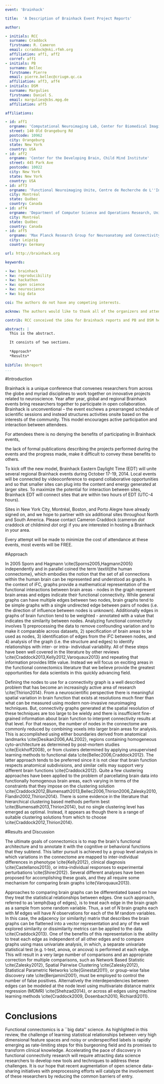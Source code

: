 ```yaml
---
event: 'Brainhack'

title:  'A Description of Brainhack Event Project Reports'

author:

- initials: RCC
  surname: Craddock
  firstname: R. Cameron
  email: ccraddock@nki.rfmh.org
  affiliation: aff1, aff2
  corref: aff1
- initials: PB
  surname: Bellec
  firstname: Pierre
  email: pierre.bellec@criugm.qc.ca
  affiliation: aff3, aff4
- initials: DSM
  surname: Margulies
  firstname: Daniel S.
  email: margulies@cbs.mpg.de
  affiliation: aff5

affiliations: 

- id: aff1
  orgname: 'Computational Neuroimaging Lab, Center for Biomedical Imaging and Neuromodulation, Nathan Kline Institute for Psychiatric Research'
  street: 140 Old Orangeburg Rd
  postcode: 10962
  city: Orangeburg
  state: New York
  country: USA
- id: aff2
  orgname: 'Center for the Developing Brain, Child Mind Institute'
  street: 445 Park Ave
  postcode: 10022
  city: New York
  state: New York
  country: USA
- id: aff3
  orgname: 'Functional Neuroimaging Unite, Centre de Recherche de L''Institute Universitaire de Gérieatrie de Montréal'
  city: Montréal
  state: Québec
  country: Canada
- id: aff4
  orgname: 'Department of Computer Science and Operations Research, University of Montréal'
  city: Montréal
  state: Québec
  country: Canada
- id: aff5
  orgname: 'Max Planck Research Group for Neuroanatomy and Connectivity, Max Planck Institute for Human Cognitive and Brain Sciences'
  city: Leipzig
  country: Germany

url: http://brainhack.org

keywords: 

- kw: brainhack
- kw: reproducibility
- kw: hackathon
- kw: open science
- kw: neuroscience
- kw: big data

coi: The authors do not have any competing interests.

acknow: The authors would like to thank all of the organizers and attendess of past and future Brainhack events. Your willingness for open collaboration has been and will continue to be a force for positive change in the neuroscience community.

contrib: RCC conceived the idea for Brainhack reports and PB and DSM helped flush out the procedures for making them work. RCC, PB, and DSM wrote the paper.

abstract: |
  This is the abstract.

  It consists of two sections.
  
  *Approach*
  *Results*
  
bibfile: bhreport
...
```


#Introduction

Brainhack is a unique conference that convenes researchers from across the globe and myriad disciplines to work together on innovative projects related to neuroscience. Year after year, global and regional Brainhack events bring researchers together to participate in open collaboration. Brainhack is unconventional – the event eschews a prearranged schedule of scientific sessions and instead structures activities onsite based on the interests of the community. This model encourages active participation and interaction between attendees.

For attendees there is no denying the benefits of participating in Brainhack events, 

the lack of formal publications describing the projects performed during the events and the progress made, make it difficult to convey these benefits to others.

To kick off the new model, Brainhack Eastern Daylight Time (EDT) will unite several regional Brainhack events during October 17-19, 2014. Local events will be connected by videoconference to expand collaborative opportunities and so that smaller sites can plug into the content and energy generated at larger sites. To maximize the potential for interaction between sites, Brainhack EDT will connect sites that are within two hours of EDT (UTC-4 hours).

Sites in New York City, Montréal, Boston, and Porto Alegre have already signed on, and we hope to partner with six additional sites throughout North and South America. Please contact Cameron Craddock (cameron *dot* craddock *at* childmind *dot* org) if you are interested in hosting a Brainhack in your area.

Every attempt will be made to minimize the cost of attendance at these events, most events will be FREE. 


#Approach

In 2005 Sporn and Hagmann \cite{Sporns2005,Hagmann2005} independently and in parallel coined the term \textit{the human connectome}, which embodies the notion that the set of all connections within the human brain can be represented and understood as graphs. In the context of iFC, graphs provide a mathematical representation of the functional interactions between brain areas -  nodes in the graph represent brain areas and edges indicate their functional connectivity. While general graphs can have multiple edges between two nodes, brain graphs tend to be simple graphs with a single undirected edge between pairs of nodes (i.e. the direction of influence between nodes is unknown). Additionally edges in graphs of brain function tend to be weighted - annotated with a value that indicates the similarity between nodes. Analyzing functional connectivity involves 1) preprocessing the data to remove confounding variation and to make it comparable across datasets, 2) specification of brain areas to be used as nodes, 3) identification of edges from the iFC between nodes, and 4) analysis of the graph (i.e. the structure and edges) to identify relationships with inter- or intra- individual variability. All of these steps have been well covered in the literature by other reviews \cite{Craddock2013,Kelly2012,Varoquaux2013} and repeating that information provides little value. Instead we will focus on exciting areas in the functional connectomics literature that we believe provide the greatest opportunities for data scientists in this quickly advancing field.

Defining the nodes to use for a connectivity graph is a well described problem that has become an increasingly active area of research \cite{Thirion2014}. From a neuroscientific perspective there is meaningful spatial variation in brain function that exists at resolutions much finer than what can be measured using modern non-invasive neuroimaging techniques. But, connectivity graphs generated at the spatial resolution of these techniques are too large to be wieldy and there is insufficient fine-grained information about brain function to interpret connectivity results at that level. For that reason, the number of nodes in the connectome are commonly reduced by combining voxels into larger brain areas for analysis. This is accomplished using either boundaries derived from anatomical landmarks \cite{Desikan2006,AAL2002}, regions containing homogeneous cyto-architecture as determined by post-mortem studies \cite{Eickhoff2008}, or from clusters determined by applying unsupervised learning methods to functional data \cite{Bellec2006,Craddock2012}. The latter approach tends to be preferred since it is not clear that brain function respects anatomical subdivisions, and similar cells may support very different brain functions \cite{Craddock2012}. Quite a few clustering approaches have been applied to the problem of parcellating brain data into functionally homogenous brain areas, each varying in terms of the constraints that they impose on the clustering solution  \cite{Craddock2012,Blumensath2013,Bellec2006,Thirion2006,Zalesky2010,Flandin2002,Thirion2014}. There is some evidence in the literature that hierarchical clustering based methods perform best \cite{Blumensath2013,Thirion2014}, but no single clustering level has emerged as optimal. Instead, it appears as though there is a range of suitable clustering solutions from which to choose  \cite{Craddock2012,Thirion2014}.  


#Results and Discussion

The ultimate goals of connectomics is to map the brain's functional architecture and to annotate it with the cognitive or behavioral functions that they subtend. This latter pursuit is achieved by a group level analysis in which variations in the connectome are mapped to inter-individual differences in phenotype  \cite{Kelly2012}, clinical diagnosis \cite{Castellanos2013}, or intra-individual responses to experimental perturbations \cite{Shirer2012}. Several different analyses have been proposed for accomplishing these goals, and they all require some mechanism for comparing brain graphs \cite{Varoquaux2013}. 
 
Approaches to comparing brain graphs can be differentiated based on how they treat the statistical relationships between edges. One such approach, referred to as \emph{bag of edges}, is to treat each edge in the brain graph as a sample from some random variable. Thus, a set of $N$ brain graphs each with $M$ edges will have $N$ observations for each of the $M$ random variables. In this case, the adjacency (or similarity) matrix that describes the brain graphs can be flattened into a vector representation and any of the well explored similarity or dissimilarity metrics can be applied to the data \cite{Craddock2013}. One of the benefits of this representation is the ability to treat each edge as independent of all other edges and to compare graphs using mass univariate analysis, in which, a separate univariate statistical test (e.g. t-test, anova, or ancova) is performed at each edge. This will result in a very large number of comparisons and an appropriate correction for multiple comparisons, such as Network Based Statistic \cite{Zalesky2012}, Spatial Pairwise Clustering \cite{Zalesky2012}, Statistical Parametric Networks \cite{Ginestat2011}, or group-wise false discovery rate  \cite{Benjamini2001}, must be employed to control the number of false positives. Alternatively the interdependencies between edges can be modeled at the node level using multivariate distance matrix regression (MDMR) \cite{Shehzad2014}, or across all edges using machine learning methods \cite{Craddock2009, Dosenbach2010, Richiardi2011}.

# Conclusions

Functional connectomics is a ``big data'' science. As highlighted in this review, the challenge of learning statistical relationships between very high dimensional feature spaces and noisy or underspecified labels is rapidly emerging as rate-limiting steps for this burgeoning field and its promises to transform clinical knowledge. Accelerating the pace of discovery in functional connectivity research will require attracting data science researchers to develop new tools and techniques to address these challenges. It is our hope that recent augmentation of open science data-sharing initiatives with preprocessing efforts will catalyze the involvement of these researchers by reducing the common barriers of entry. 
